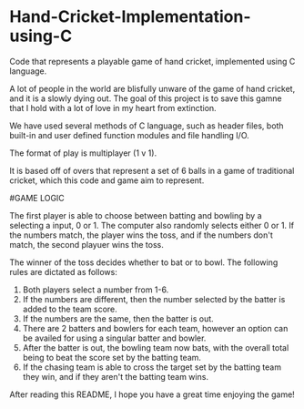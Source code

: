 # Hand-Cricket-Implementation-using-C
Code that represents a playable game of hand cricket, implemented using C language.

A lot of people in the world are blisfully unware of the game of hand cricket, and it is a slowly dying out. The goal of this project is to save this gamne that I hold with a lot of love in my heart from extinction. 

We have used several methods of C language, such as header files, both built-in and user defined function modules and file handling I/O.

The format of play is multiplayer (1 v 1).

It is based off of overs that represent a set of 6 balls in a game of traditional cricket, which this code and game aim to represent.

#GAME LOGIC

The first player is able to choose between batting and bowling by a selecting a input, 0 or 1. The computer also randomly selects either 0 or 1. If the numbers match, the player wins the toss, and if the numbers don't match, the second playuer wins the toss.

The winner of the toss decides whether to bat or to bowl. The following rules are dictated as follows:
1) Both players select a number from 1-6.
2) If the numbers are different, then the number selected by the batter is added to the team score.
3) If the numbers are the same, then the batter is out.
4) There are 2 batters and bowlers for each team, however an option can be availed for using a singular batter and bowler.
5) After the batter is out, the bowling team now bats, with the overall total being to beat the score set by the batting team.
6) If the chasing team is able to cross the target set by the batting team they win, and if they aren't the batting team wins.

After reading this README, I hope you have a great time enjoying the game!
